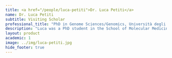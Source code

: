 ```yaml
---
title: <a href="/people/luca-petiti">Dr. Luca Petiti</a>
name: Dr. Luca Petiti
subtitle: Visiting Scholar
professional_title: "PhD in Genome Sciences/Genomics, Università degli Studi di Milano, Visiting graduate student (2013-2014), Postdoctoral Fellow at the National Research Council - Institute of Biomedical Technologies"  # Joined professional titles
description: "Luca was a PhD student in the School of Molecular Medicine at Università degli Studi di Milano in Italy when he came to visit us for a year. He worked on large-scale analysis of epigenetic data."
layout: product
academic: 1
image: ../img/luca-petiti.jpg
hide_footer: true
---
```

